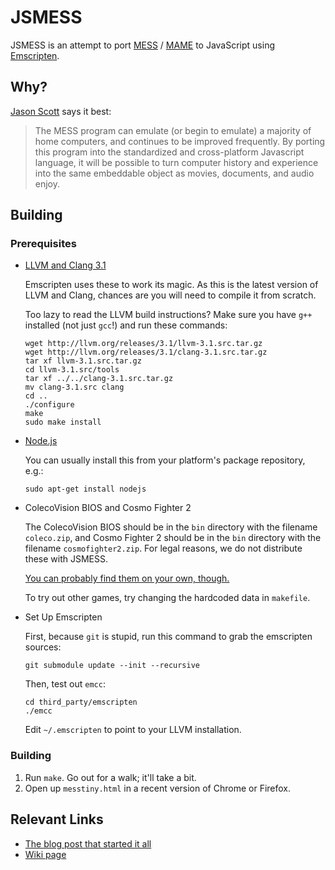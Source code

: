 JSMESS
======
JSMESS is an attempt to port [MESS](http://mess.org/) /
[MAME](http://mamedev.org/) to JavaScript using
[Emscripten](https://github.com/kripken/emscripten).

Why?
----
[Jason Scott](http://jsmess.textfiles.com/) says it best:
> The MESS program can emulate (or begin to emulate) a majority of home
> computers, and continues to be improved frequently. By porting this program
> into the standardized and cross-platform Javascript language, it will be
> possible to turn computer history and experience into the same embeddable
> object as movies, documents, and audio enjoy.

Building
--------

### Prerequisites ###
* [LLVM and Clang 3.1](http://llvm.org/releases/download.html#3.1)

  Emscripten uses these to work its magic. As this is the latest version of LLVM
  and Clang, chances are you will need to compile it from scratch.

  Too lazy to read the LLVM build instructions? Make sure you have ```g++```
  installed (not just ```gcc```!) and run these commands:

  ```
  wget http://llvm.org/releases/3.1/llvm-3.1.src.tar.gz
  wget http://llvm.org/releases/3.1/clang-3.1.src.tar.gz
  tar xf llvm-3.1.src.tar.gz
  cd llvm-3.1.src/tools
  tar xf ../../clang-3.1.src.tar.gz
  mv clang-3.1.src clang
  cd ..
  ./configure
  make
  sudo make install
  ```

* [Node.js](http://nodejs.org)

  You can usually install this from your platform's package repository, e.g.:

  ```
  sudo apt-get install nodejs
  ```

* ColecoVision BIOS and Cosmo Fighter 2

  The ColecoVision BIOS should be in the ```bin``` directory with the filename
  ```coleco.zip```, and Cosmo Fighter 2 should be in the ```bin``` directory
  with the filename ```cosmofighter2.zip```. For legal reasons, we do not
  distribute these with JSMESS.

  [You can probably find them on your own, though.](http://lmgtfy.com/?q=ColecoVision+BIOS)

  To try out other games, try changing the hardcoded data in ```makefile```.

* Set Up Emscripten

  First, because ```git``` is stupid, run this command to grab the emscripten
  sources:

  ```git submodule update --init --recursive```

  Then, test out ```emcc```:

  ```
  cd third_party/emscripten
  ./emcc
  ```

  Edit ```~/.emscripten``` to point to your LLVM installation.

### Building ###

1. Run ```make```. Go out for a walk; it'll take a bit.
2. Open up ```messtiny.html``` in a recent version of Chrome or Firefox.

Relevant Links
--------------
* [The blog post that started it all](http://ascii.textfiles.com/archives/3375)
* [Wiki page](http://www.archiveteam.org/index.php?title=Javascript_Mess)



